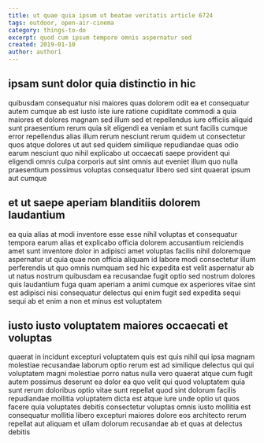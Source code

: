 ```yaml
---
title: ut quae quia ipsum ut beatae veritatis article 6724
tags: outdoor, open-air-cinema
category: things-to-do
excerpt: quod cum ipsum tempore omnis aspernatur sed
created: 2019-01-10
author: author1
---
```


## ipsam sunt dolor quia distinctio in hic

quibusdam consequatur nisi maiores quas dolorem odit ea et consequatur autem cumque ab est iusto iste iure ratione cupiditate commodi a quia maiores et dolores magnam sed illum sed et repellendus iure officiis aliquid sunt praesentium rerum quia sit eligendi ea veniam et sunt facilis cumque error repellendus alias illum rerum nesciunt rerum quidem ut consectetur quos atque dolores ut aut sed quidem similique repudiandae quas odio earum nesciunt quo nihil explicabo ut occaecati saepe provident qui eligendi omnis culpa corporis aut sint omnis aut eveniet illum quo nulla praesentium possimus voluptas consequatur libero sed sint quaerat ipsum aut cumque

## et ut saepe aperiam blanditiis dolorem laudantium

ea quia alias at modi inventore esse esse nihil voluptas et consequatur tempora earum alias et explicabo officia dolorem accusantium reiciendis amet sunt inventore dolor in adipisci amet voluptas facilis nihil doloremque aspernatur ut quia quae non officia aliquam id labore modi consectetur illum perferendis ut quo omnis numquam sed hic expedita est velit aspernatur ab ut natus nostrum quibusdam ea recusandae fugit optio sed nostrum dolores quis laudantium fuga quam aperiam a animi cumque ex asperiores vitae sint est adipisci nisi consequatur delectus qui enim fugit sed expedita sequi sequi ab et enim a non et minus est voluptatem

## iusto iusto voluptatem maiores occaecati et voluptas

quaerat in incidunt excepturi voluptatem quis est quis nihil qui ipsa magnam molestiae recusandae laborum optio rerum est ad similique delectus qui qui voluptatem magni molestiae porro natus nulla vero quaerat atque cum fugit autem possimus deserunt ea dolor ea quo velit qui quod voluptatem quia sunt rerum doloribus optio vitae sunt repellat quod sint dolorum facilis repudiandae mollitia voluptatem dicta est atque iure unde optio ut quos facere quia voluptates debitis consectetur voluptas omnis iusto mollitia est consequatur mollitia libero excepturi maiores dolore eos architecto rerum repellat aut aliquam et ullam dolorum recusandae ab et quas at delectus debitis
